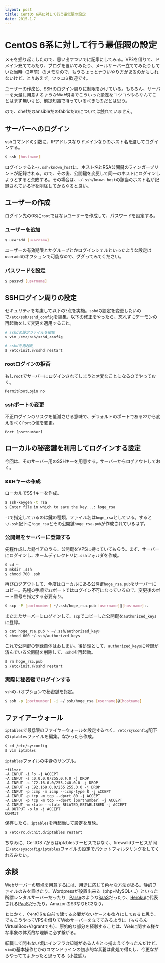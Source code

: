 ```yaml
---
layout: post
title: CentOS 6系に対して行う最低限の設定
date: 2015-1-7
---
```


# CentOS 6系に対して行う最低限の設定

メモを掘り起こしたので、思い出すついでに記事にしてみる。VPSを借りて、ドメイン充ててみたり、ブログを置いてみたり、メールサーバー立ててみたりしていた当時（2年前）のメモなので、もうちょっとナウいやり方があるのかもしれないけど、とりあえず。ツッコミ歓迎です。

ユーザーの作成と、SSHのログイン周りに制限をかけている。もちろん、サーバーを大量に用意するようなWeb現場でこういった設定をコツコツやるなんてことはまず無いけど、前提知識で持っているべきものだとは思う。

ので、chefだのansibleだのfabricだのについては触れていません。

## サーバーへのログイン

sshコマンドの引数に、IPアドレスなりドメインなりのホスト名を渡してログインする。

```bash
$ ssh [hostname]
```

ログインすると`~/.ssh/known_host`に、ホスト名とRSA公開鍵のフィンガープリントが記録される。ので、その後、公開鍵を変更して同一のホストにログインしようとすると失敗する。その場合は、`~/.ssh/known_host`の該当のホスト名が記録されている行を削除してからやると良い。

## ユーザーの作成

ログイン先のOSに`root`ではないユーザーを作成して、パスワードを設定する。

### ユーザーを追加

```bash
$ useradd [username]
```

ユーザーの有効期限とかグループとかログインシェルといったような設定は`useradd`のオプションで可能なので、ググってみてください。

### パスワードを設定

```bash
$ passwd [username]
```

## SSHログイン周りの設定

セキュリティを考慮して以下の2点を実施。`sshd`の設定を変更したいので`/etc/ssh/sshd_config`を編集。以下の修正をやったら、忘れずにデーモンの再起動をして変更を適用すること。

```bash
# sshdの設定ファイルを編集
$ vim /etc/ssh/sshd_config

# sshdを再起動
$ /etc/init.d/sshd restart
```

### rootログインの拒否

もし`root`でサーバーにログインされてしまうと大変なことになるのでやっておく。

```
PermitRootLogin no
```

### sshポートの変更

不正ログインのリスクを低減させる意味で、デフォルトのポートである`22`から変えるべく`Port`の値を変更。

```
Port [portnumber]
```

## ローカルの秘密鍵を利用してログインする設定

今回は、そのサーバー用のSSHキーを用意する。サーバーからログアウトしておく。

### SSHキーの作成

ローカルでSSHキーを作成。

```bash
$ ssh-keygen -t rsa
$ Enter file in which to save the key...: hoge_rsa
```

`-t`で指定しているのは鍵の種類。ファイル名は`hoge_rsa`としている。すると`~/.ssh`配下に`hoge_rsa`とその公開鍵`hoge_rsa.pub`が作成されているはず。

### 公開鍵をサーバーに登録する

先程作成した鍵ペアのうち、公開鍵をVPSに持っていてもらう。まず、サーバーにログインし、ホームディレクトリに`.ssh`フォルダを作成。

```bash
$ cd ~
$ mkdir .ssh
$ chmod 700 .ssh
```

再びログアウトして、今度はローカルにある公開鍵`hoge_rsa.pub`をサーバーにコピー。先程の手順で`22`ポートではログイン不可になっているので、変更後のポート番号を指定する必要有り。

```bash
$ scp -P [portnumber] ~/.ssh/hoge_rsa.pub [username]@[hostname]:.
```

またまたサーバーにログインして、`scp`でコピーした公開鍵を`authorized_keys`に登録。

```bash
$ cat hoge_rsa.pub > ~/.ssh/authorized_keys
$ chmod 600 ~/.ssh/authorized_keys
```

これで公開鍵の登録自体はおしまい。後処理として、`authorized_keys`に登録が済んでいる公開鍵を削除して、`sshd`を再起動。

```bash
$ rm hoge_rsa.pub
$ /etc/init.d/sshd restart
```

### 実際に秘密鍵でログインする

`ssh`の`-i`オプションで秘密鍵を指定。

```bash
$ ssh -p [portnumber] -i ~/.ssh/hoge_rsa [username]@[hostname]
```

## ファイアーウォール

`iptables`で最低限のファイヤーウォールを設定するべく、`/etc/sysconfig`配下の`iptables`ファイルを編集。なかったら作成。

```bash
$ cd /etc/sysconfig
$ vim iptables
```

`iptables`ファイルの中身のサンプル。

```
*filter
-A INPUT -i lo -j ACCEPT
-A INPUT -s 10.0.0.0/255.0.0.0 -j DROP
-A INPUT -s 172.16.0.0/255.240.0.0 -j DROP
-A INPUT -s 192.168.0.0/255.255.0.0 -j DROP
-A INPUT -p icmp -m icmp --icmp-type 8 -j ACCEPT
-A INPUT -p tcp -m tcp --dport 80 -j ACCEPT
-A INPUT -p tcp -m tcp --dport [portnumber] -j ACCEPT
-A INPUT -m state --state RELATED,ESTABLISHED -j ACCEPT
-A OUTPUT -o lo -j ACCEPT
COMMIT
```

保存したら、`iptables`を再起動して設定を反映。

```bash
$ /etc/rc.d/init.d/iptables restart
```

ちなみに、CentOS 7からはiptablesサービスではなく、firewalldサービスが同じ`/etc/sysconfig/iptables`ファイルの設定でパケットフィルタリングをしてくれるみたい。

## 余談

Webサーバーの環境を用意するには、用途に応じて色々な方法がある。静的ファイルのみを置けたり、Wordpressが設置出来る（php+MySQL+...）といった所謂レンタルサーバーだったり、[Parse](https://parse.com/)のような[SaaS](http://ja.wikipedia.org/wiki/SaaS)だったり、[Heroku](http://heroku.com/)に代表される[PaaS](http://ja.wikipedia.org/wiki/Platform_as_a_Service)だったり。AmazonのS3なりEC2なり。

とにかく、CentOSを自前で建てる必要がないケースも往々にしてあると思う。でもこうやってVPSを借りてWebサーバーを立ててみるように（もちろんVirtualBox+Vagrantでも）、原始的な部分を経験することは、Webに関する様々な事象の体系的な理解に必ず繋がる。

転職して間もない頃にインフラの知識がある人をとっ捕まえてやったんだけど、`vim`の基本操作とかのコマンドラインの初歩的な素養は此処で得たし、今更ながらやっててよかったと思ってる（小並感）。